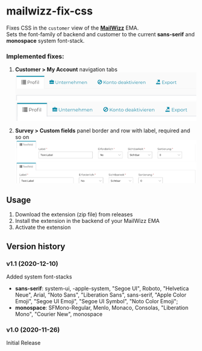 mailwizz-fix-css
================

Fixes CSS in the `customer` view of the **[MailWizz](https://mailwizz.com/)** EMA.  
Sets the font-family of backend and customer to the current **sans-serif** and **monospace** system font-stack.

### Implemented fixes:

1. **Customer > My Account** navigation tabs
![default](_info/tab-customer-account-default.png)  
![default](_info/tab-customer-account-fixed.png)

2. **Survey > Custom fields** panel border and row with label, required and so on
![default](_info/tab-panel-default.png)  
![default](_info/tab-panel-fixed.png)

 
## Usage
1. Download the extension (zip file) from releases
2. Install the extension in the backend of your MailWizz EMA
3. Activate the extension


## Version history

### v1.1 (2020-12-10)

Added system font-stacks

- **sans-serif**: system-ui, -apple-system, "Segoe UI", Roboto, "Helvetica Neue", Arial, "Noto Sans", "Liberation Sans", sans-serif, "Apple Color Emoji", "Segoe UI Emoji", "Segoe UI Symbol", "Noto Color Emoji";
- **monospace**: SFMono-Regular, Menlo, Monaco, Consolas, "Liberation Mono", "Courier New", monospace

### v1.0 (2020-11-26)

Initial Release

